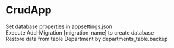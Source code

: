# CrudApp
 Set database properties in appsettings.json\
 Execute Add-Migration [migration_name] to create database\
 Restore data from table Department by departments_table.backup
